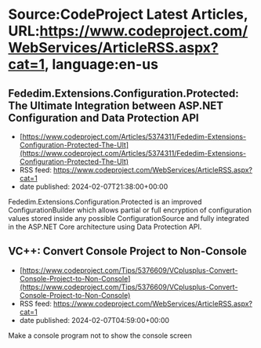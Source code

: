 # Source:CodeProject Latest Articles, URL:https://www.codeproject.com/WebServices/ArticleRSS.aspx?cat=1, language:en-us

## Fededim.Extensions.Configuration.Protected: The Ultimate Integration between ASP.NET Configuration and Data Protection API
 - [https://www.codeproject.com/Articles/5374311/Fededim-Extensions-Configuration-Protected-The-Ult](https://www.codeproject.com/Articles/5374311/Fededim-Extensions-Configuration-Protected-The-Ult)
 - RSS feed: https://www.codeproject.com/WebServices/ArticleRSS.aspx?cat=1
 - date published: 2024-02-07T21:38:00+00:00

Fededim.Extensions.Configuration.Protected is an improved ConfigurationBuilder which allows partial or full encryption of configuration values stored inside any possible ConfigurationSource and fully integrated in the ASP.NET Core architecture using Data Protection API.

## VC++: Convert Console Project to Non-Console
 - [https://www.codeproject.com/Tips/5376609/VCplusplus-Convert-Console-Project-to-Non-Console](https://www.codeproject.com/Tips/5376609/VCplusplus-Convert-Console-Project-to-Non-Console)
 - RSS feed: https://www.codeproject.com/WebServices/ArticleRSS.aspx?cat=1
 - date published: 2024-02-07T04:59:00+00:00

Make a console program not to show the console screen

